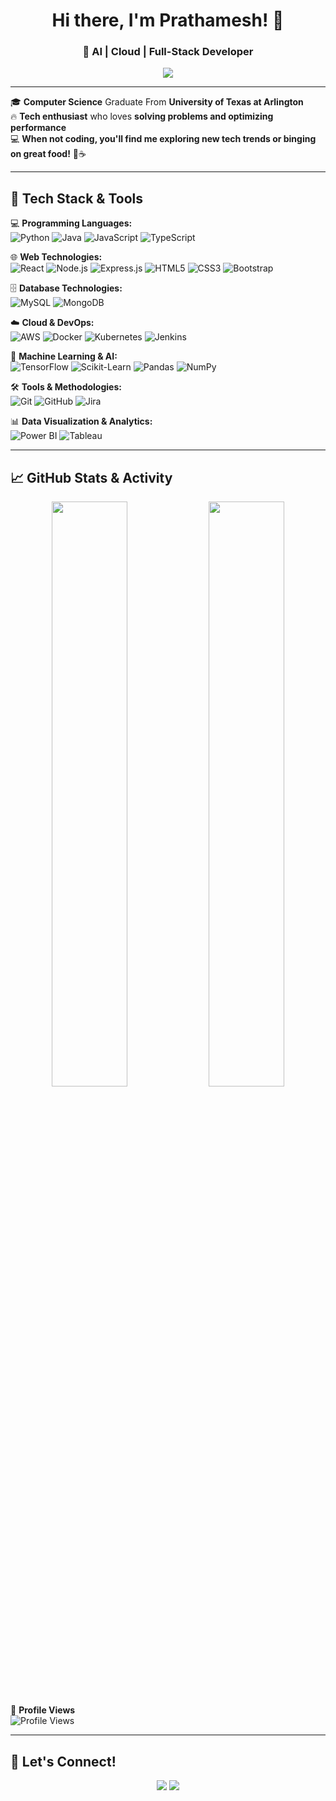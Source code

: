 <h1 align="center">Hi there, I'm Prathamesh! 👋</h1>
<h3 align="center">🚀 AI | Cloud | Full-Stack Developer</h3>

<p align="center">
  <img src="https://readme-typing-svg.herokuapp.com?font=Fira+Code&pause=1000&color=F7B42C&center=true&vCenter=true&width=600&lines=🚀+Turning+Ideas+into+Reality+with+Code!;🤖+Passionate+about+AI%2C+Cloud%2C+Web+Development;💡+Building+Smart+Solutions+that+Matter!">
</p>

---

🎓 **Computer Science** Graduate From **University of Texas at Arlington**  
🔥 **Tech enthusiast** who loves **solving problems and optimizing performance**  
💻 **When not coding, you'll find me exploring new tech trends or binging on great food!** 🍕☕  

---

## 🚀 **Tech Stack & Tools**
💻 **Programming Languages:**  
![Python](https://img.shields.io/badge/Python-3776AB?style=flat&logo=python&logoColor=white) ![Java](https://img.shields.io/badge/Java-007396?style=flat&logo=java&logoColor=white) ![JavaScript](https://img.shields.io/badge/JavaScript-F7DF1E?style=flat&logo=javascript&logoColor=black) ![TypeScript](https://img.shields.io/badge/TypeScript-3178C6?style=flat&logo=typescript&logoColor=white)

🌐 **Web Technologies:**  
![React](https://img.shields.io/badge/React-61DAFB?style=flat&logo=react&logoColor=black) ![Node.js](https://img.shields.io/badge/Node.js-339933?style=flat&logo=node.js&logoColor=white) ![Express.js](https://img.shields.io/badge/Express.js-000000?style=flat&logo=express&logoColor=white) ![HTML5](https://img.shields.io/badge/HTML5-E34F26?style=flat&logo=html5&logoColor=white) ![CSS3](https://img.shields.io/badge/CSS3-1572B6?style=flat&logo=css3&logoColor=white) ![Bootstrap](https://img.shields.io/badge/Bootstrap-7952B3?style=flat&logo=bootstrap&logoColor=white)

🗄️ **Database Technologies:**  
![MySQL](https://img.shields.io/badge/MySQL-4479A1?style=flat&logo=mysql&logoColor=white) ![MongoDB](https://img.shields.io/badge/MongoDB-47A248?style=flat&logo=mongodb&logoColor=white)

☁️ **Cloud & DevOps:**  
![AWS](https://img.shields.io/badge/AWS-232F3E?style=flat&logo=amazonaws&logoColor=orange) ![Docker](https://img.shields.io/badge/Docker-2496ED?style=flat&logo=docker&logoColor=white) ![Kubernetes](https://img.shields.io/badge/Kubernetes-326CE5?style=flat&logo=kubernetes&logoColor=white) ![Jenkins](https://img.shields.io/badge/Jenkins-D24939?style=flat&logo=jenkins&logoColor=white)

🤖 **Machine Learning & AI:**  
![TensorFlow](https://img.shields.io/badge/TensorFlow-FF6F00?style=flat&logo=tensorflow&logoColor=white) ![Scikit-Learn](https://img.shields.io/badge/Scikit--Learn-F7931E?style=flat&logo=scikit-learn&logoColor=black) ![Pandas](https://img.shields.io/badge/Pandas-150458?style=flat&logo=pandas&logoColor=white) ![NumPy](https://img.shields.io/badge/NumPy-013243?style=flat&logo=numpy&logoColor=white)

🛠 **Tools & Methodologies:**  
![Git](https://img.shields.io/badge/Git-F05032?style=flat&logo=git&logoColor=white) ![GitHub](https://img.shields.io/badge/GitHub-181717?style=flat&logo=github&logoColor=white) ![Jira](https://img.shields.io/badge/Jira-0052CC?style=flat&logo=jira&logoColor=white)

📊 **Data Visualization & Analytics:**  
![Power BI](https://img.shields.io/badge/Power%20BI-F2C811?style=flat&logo=powerbi&logoColor=black) ![Tableau](https://img.shields.io/badge/Tableau-E97627?style=flat&logo=tableau&logoColor=white)

---

## 📈 **GitHub Stats & Activity**
<p align="center">
  <img src="https://github-readme-stats.vercel.app/api?username=prathameshk42&show_icons=true&theme=radical" width="49%" />
  <img src="https://github-readme-streak-stats.herokuapp.com/?user=prathameshk42&theme=radical" width="49%" />
</p>

👀 **Profile Views**  
![Profile Views](https://komarev.com/ghpvc/?username=prathameshk42&label=Profile%20Views&color=blue&style=flat)

---

## 🚀 **Let's Connect!**
<p align="center">
  <a href="https://www.linkedin.com/in/prathameshkorale/"><img src="https://img.shields.io/badge/LinkedIn-0A66C2?style=flat&logo=linkedin&logoColor=white"></a>
  <a href="mailto:prathamesh.hkorale@gmail.com"><img src="https://img.shields.io/badge/Email-D14836?style=flat&logo=gmail&logoColor=white"></a>
</p>
